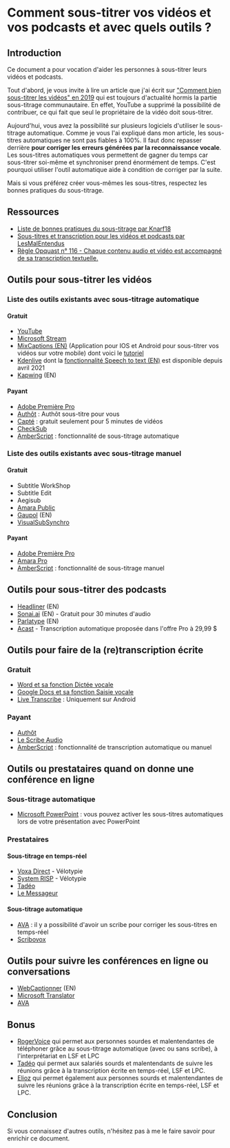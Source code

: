 # Comment sous-titrer vos vidéos et vos podcasts et avec quels outils ?

## Introduction

Ce document a pour vocation d'aider les personnes à sous-titrer leurs vidéos et podcasts. 

Tout d'abord, je vous invite à lire un article que j'ai écrit sur ["Comment bien sous-titrer les vidéos" en 2019](https://www.24joursdeweb.fr/2019/comment-bien-sous-titrer-les-videos/) qui est toujours d'actualité hormis la partie sous-titrage communautaire. En effet, YouTube a supprimé la possibilité de contribuer, ce qui fait que seul le propriétaire de la vidéo doit sous-titrer. 

Aujourd'hui, vous avez la possibilité sur plusieurs logiciels d'utiliser le sous-titrage automatique. Comme je vous l'ai expliqué dans mon article, les sous-titres automatiques ne sont pas fiables à 100%. Il faut donc repasser derrière __pour corriger les erreurs générées par la reconnaissance vocale__.
Les sous-titres automatiques vous permettent de gagner du temps car sous-titrer soi-même et synchroniser prend énormément de temps. C'est pourquoi utiliser l'outil automatique aide à condition de corriger par la suite.

Mais si vous préférez créer vous-mêmes les sous-titres, respectez les bonnes pratiques du sous-titrage.

## Ressources

- [Liste de bonnes pratiques du sous-titrage par Knarf18](https://github.com/knarf18/Bonnes-pratiques-du-sous-titrage/blob/master/Liste%20de%20bonnes%20pratiques.md)
- [Sous-titres et transcription pour les vidéos et podcasts par LesMalEntendus](https://twitter.com/LesMalEntendus/status/1326230657119481856?s=20)
- [Règle Opquast n° 116 - Chaque contenu audio et vidéo est accompagné de sa transcription textuelle.](https://checklists.opquast.com/fr/assurance-qualite-web/chaque-contenu-audio-et-video-est-accompagne-de-sa-transcription-textuelle?utm_source=dlvr.it&utm_medium=twitter)

## Outils pour sous-titrer les vidéos

### Liste des outils existants avec sous-titrage automatique

#### Gratuit

- [YouTube](https://support.google.com/youtube/answer/6373554?hl=fr)
- [Microsoft Stream](https://support.microsoft.com/fr-fr/office/microsoft-stream-cr%C3%A9e-automatiquement-des-sous-titres-pour-les-vid%C3%A9os-8d6ac353-9ff2-4e2b-bca1-329499455308)
- [MixCaptions (EN)](https://www.mixcord.co/pages/mixcaptions) (Application pour IOS et Android pour sous-titrer vos vidéos sur votre mobile) dont voici le [tutoriel](https://www.youtube.com/watch?v=TeX0_4TGHa8) 
- [Kdenlive](https://kdenlive.org/fr/) dont la [fonctionnalité Speech to text (EN)](https://kdenlive.org/en/2021/04/kdenlive-21-04-released) est disponible depuis avril 2021 
- [Kapwing](https://www.kapwing.com/subtitles) (EN)

#### Payant

- [Adobe Première Pro](https://helpx.adobe.com/ch_fr/premiere-pro/using/speech-to-text.html)
- [Authôt](https://www.authot.com/fr/) : Authôt sous-titre pour vous
- [Capté](https://getcapte.com/fr/) : gratuit seulement pour 5 minutes de vidéos
- [CheckSub](https://www.checksub.com/fr)
- [AmberScript](https://www.amberscript.com/fr/) : fonctionnalité de sous-titrage automatique

### Liste des outils existants avec sous-titrage manuel
#### Gratuit
- Subtitle WorkShop
- Subtitle Edit
- Aegisub
- [Amara Public](https://amara.org/fr/)
- [Gaupol](https://otsaloma.io/gaupol/) (EN)
- [VisualSubSynchro](https://www.visualsubsync.org/fr/home)

#### Payant
- [Adobe Première Pro](https://helpx.adobe.com/ch_fr/premiere-pro/using/working-with-captions.html)
- [Amara Pro](https://amara.org/fr/)
- [AmberScript](https://www.amberscript.com/fr/) : fonctionnalité de sous-titrage manuel

## Outils pour sous-titrer des podcasts

- [Headliner](https://www.headliner.app/) (EN)
- [Sonai.ai](https://sonix.ai/) (EN) - Gratuit pour 30 minutes d'audio
- [Parlatype](https://www.parlatype.org/) (EN)
- [Acast](https://www.acast.com/fr/) - Transcription automatique proposée dans l'offre Pro à 29,99 $

## Outils pour faire de la (re)transcription écrite

### Gratuit

- [Word et sa fonction Dictée vocale](https://support.microsoft.com/fr-fr/office/dicter-du-texte-%C3%A0-l-aide-de-la-reconnaissance-vocale-05725ee2-ae2e-438f-847c-b80e754eb50b)
- [Google Docs et sa fonction Saisie vocale](https://support.google.com/a/users/answer/9308956?hl=fr)
- [Live Transcribe](https://play.google.com/store/apps/details?id=com.google.audio.hearing.visualization.accessibility.scribe&hl=fr&gl=FR) : Uniquement sur Android

### Payant

- [Authôt](https://www.authot.com/fr)
- [Le Scribe Audio](https://lescribeaudio.com/) 
- [AmberScript](https://www.amberscript.com/fr/) : fonctionnalité de transcription automatique ou manuel

## Outils ou prestataires quand on donne une conférence en ligne

### Sous-titrage automatique

- [Microsoft PowerPoint](https://support.microsoft.com/fr-fr/office/pr%C3%A9sentez-avec-des-l%C3%A9gendes-ou-des-sous-titres-automatiques-et-en-temps-r%C3%A9eldans-powerpoint-68d20e49-aec3-456a-939d-34a79e8ddd5f) : vous pouvez activer les sous-titres automatiques lors de votre présentation avec PowerPoint

### Prestataires

#### Sous-titrage en temps-réel
- [Voxa Direct](https://www.voxadirect.com/) - Vélotypie
- [System RISP](https://www.systemerisp.com/) - Vélotypie
- [Tadéo](https://new.tadeo.fr/)
- [Le Messageur](https://www.lemessageur.com/)

#### Sous-titrage automatique

- [AVA](https://fr.ava.me/) : il y a possibilité d'avoir un scribe pour corriger les sous-titres en temps-réel
- [Scribovox](https://www.scribovox.fr/)

## Outils pour suivre les conférences en ligne ou conversations

- [WebCaptionner](https://webcaptioner.com/) (EN)
- [Microsoft Translator](https://translator.microsoft.com/)
- [AVA](https://fr.ava.me/)

## Bonus

- [RogerVoice](https://rogervoice.com/fr/) qui permet aux personnes sourdes et malentendantes de téléphoner grâce au sous-titrage automatique (avec ou sans scribe), à l'interprétariat en LSF et LPC
- [Tadéo](https://new.tadeo.fr/) qui permet aux salariés sourds et malentendants de suivre les réunions grâce à la transcription écrite en temps-réel, LSF et LPC.
- [Elioz](https://www.elioz.fr/) qui permet également aux personnes sourds et malentendantes de suivre les réunions grâce à la transcription écrite en temps-réel, LSF et LPC.

## Conclusion

Si vous connaissez d'autres outils, n'hésitez pas à me le faire savoir pour enrichir ce document.
